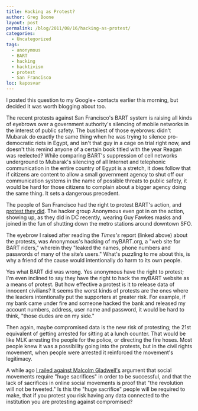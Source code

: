 ```yaml
---
title: Hacking as Protest?
author: Greg Boone
layout: post
permalink: /blog/2011/08/16/hacking-as-protest/
categories:
  - Uncategorized
tags:
  - anonymous
  - BART
  - hacking
  - hacktivism
  - protest
  - San Francisco
loc: kaposvar
---
```

I posted this question to my Google+ contacts earlier this morning, but decided it was worth blogging about too.

The recent protests against San Francisco's BART system is raising all kinds of eyebrows over a government authority's silencing of mobile networks in the interest of public safety. The bushiest of those eyebrows: didn't Mubarak do exactly the same thing when he was trying to silence pro-democratic riots in Egypt, and isn't that guy in a cage on trial right now, and doesn't this remind anyone of a certain book titled with the year Reagan was reelected? While comparing BART's suppression of cell networks underground to Mubarak's silencing of all Internet and telephonic communication in the entire country of Egypt is a stretch, it does follow that if citizens are content to allow a small government agency to shut off our communication systems in the name of possible threats to public safety, it would be hard for those citizens to complain about a bigger agency doing the same thing. It sets a dangerous precedent.

The people of San Francisco had the right to protest BART's action, and [protest they did][1]. The hacker group Anonymous even got in on the action, showing up, as they did in DC recently, wearing Guy Fawkes masks and joined in the fun of shutting down the metro stations around downtown SFO.

The eyebrow I raised after reading the *Times's* report (linked above) about the protests, was Anonymous's hacking of myBART.org, a "web site for BART riders," wherein they "leaked the names, phone numbers and passwords of many of the site’s users." What's puzzling to me about this, is why a friend of the cause would intentionally do harm to its own people.

Yes what BART did was wrong. Yes anonymous have the right to protest; I'm even inclined to say they have the right to hack the myBART website as a means of protest. But how effective a protest is it to release data of innocent civilians? It seems the worst kinds of protests are the ones where the leaders intentionally put the supporters at greater risk. For example, if my bank came under fire and someone hacked the bank and released my account numbers, address, user name and password, it would be hard to think, "those dudes are on my side."

Then again, maybe compromised data is the new risk of protesting; the 21st equivalent of getting arrested for sitting at a lunch counter. That would be like MLK arresting the people for the police, or directing the fire hoses. Most people knew it was a possibility going into the protests, but in the civil rights movement, when people were arrested it reinforced the movement's legitimacy.

A while ago [I railed against Malcolm Gladwell's][2] argument that social movements require "huge sacrifices" in order to be successful, and that the lack of sacrifices in online social movements is proof that "the revolution will not be tweeted." Is this the "huge sacrifice" people will be required to make, that if you protest you risk having any data connected to the institution you are protesting against compromised?

 [1]: http://bits.blogs.nytimes.com/2011/08/15/anonymous-protest-ends-quietely/?nl=todaysheadlines&#038;emc=tha26 "Anonymous Protest Turns Tumultuous"
 [2]: http://harmsboone.org/weak-ties-build-movements "Weak Ties Build Movements"
